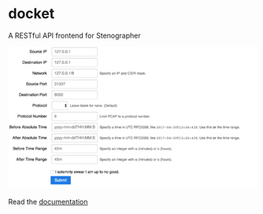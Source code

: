 # docket
A RESTful API frontend for Stenographer

![Screenshot](doc/assets/README-ab744.png)

Read the [documentation](docs/README.md)
